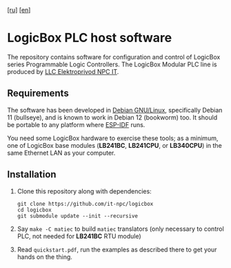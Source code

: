 [[ru]](./README-ru.md)
[[en]](./README.md)

# LogicBox PLC host software

The repository contains software for configuration and control of
LogicBox series Programmable Logic Controllers.  The LogicBox Modular
PLC line is produced by [LLC Elektroprivod NPC IT](http://it-npc.ru).

## Requirements

The software has been developed in [Debian
GNU/Linux](http://debian.org), specifically Debian 11 (bullseye), and
is known to work in Debian 12 (bookworm) too.  It should be portable
to any platform where
[ESP-IDF](https://docs.espressif.com/projects/esp-idf/en/latest/esp32/get-started/index.html)
runs.

You need some LogicBox hardware to exercise these tools; as a minimum,
one of LogicBox base modules (__LB241BC__, __LB241CPU__, or
__LB340CPU__) in the same Ethernet LAN as your computer.

## Installation

1. Clone this repository along with dependencies:

   ```
   git clone https://github.com/it-npc/logicbox
   cd logicbox
   git submodule update --init --recursive
   ```
1. Say `make -C matiec` to build `matiec` translators (only necessary
   to control PLC, not needed for __LB241BC__ RTU module)

1. Read `quickstart.pdf`, run the examples as described there to get
   your hands on the thing.

